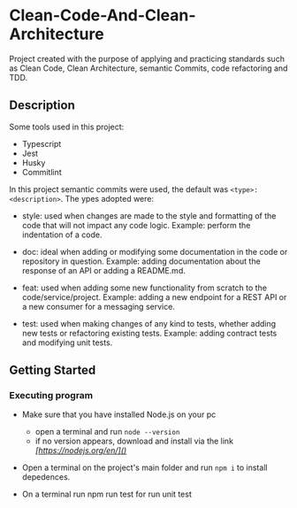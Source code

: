 # Clean-Code-And-Clean-Architecture
Project created with the purpose of applying and practicing standards such as Clean Code, Clean Architecture, semantic Commits, code refactoring and TDD.

## Description

Some tools used in this project:

* Typescript
* Jest
* Husky
* Commitlint

In this project semantic commits were used, the default was ```<type>:<description>```. The ypes adopted were:

* style: used when changes are made to the style and formatting of the code that will not impact any code logic.
Example: perform the indentation of a code.

* doc: ideal when adding or modifying some documentation in the code or repository in question.
Example: adding documentation about the response of an API or adding a README.md.

* feat: used when adding some new functionality from scratch to the code/service/project.
Example: adding a new endpoint for a REST API or a new consumer for a messaging service.

* test: used when making changes of any kind to tests, whether adding new tests or refactoring existing tests.
Example: adding contract tests and modifying unit tests.

## Getting Started

### Executing program

* Make sure that you have installed Node.js on your pc
	* open a terminal and run ```node --version``` 
	* if no version appears, download and install via the link *[https://nodejs.org/en/]()*

* Open a terminal on the project's main folder and run ```npm i``` to install depedences.

* On a terminal run npm run test for run unit test
